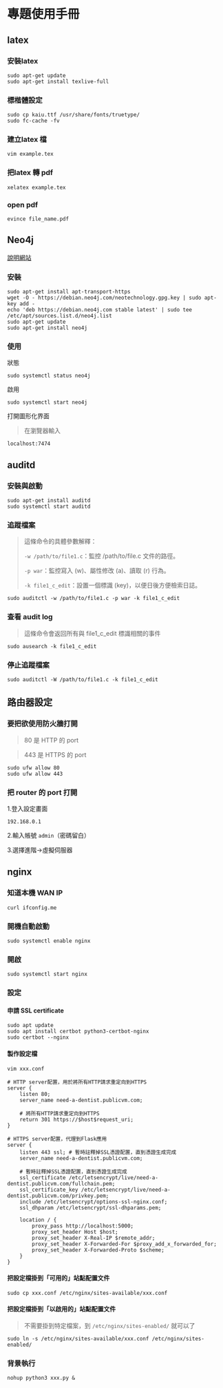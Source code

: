 # 專題使用手冊
## latex

### 安裝latex
```
sudo apt-get update
sudo apt-get install texlive-full
```
### 標楷體設定
```
sudo cp kaiu.ttf /usr/share/fonts/truetype/
sudo fc-cache -fv
```
### 建立latex 檔
```
vim example.tex
```
### 把latex 轉 pdf
```
xelatex example.tex
```
### open pdf
```
evince file_name.pdf
```
## Neo4j
[說明網站](https://www.virtono.com/community/tutorial-how-to/how-to-install-neo4j-on-ubuntu-22-04/)
### 安裝
```
sudo apt-get install apt-transport-https
wget -O - https://debian.neo4j.com/neotechnology.gpg.key | sudo apt-key add -
echo 'deb https://debian.neo4j.com stable latest' | sudo tee /etc/apt/sources.list.d/neo4j.list
sudo apt-get update
sudo apt-get install neo4j
```
### 使用
狀態
```
sudo systemctl status neo4j
```
啟用
```
sudo systemctl start neo4j
```
打開圖形化界面
> 在瀏覽器輸入
```
localhost:7474
```

## auditd
### 安裝與啟動
```
sudo apt-get install auditd
sudo systemctl start auditd
```
### 追蹤檔案

> 這條命令的具體參數解釋：
> 
> `-w /path/to/file1.c`：監控 /path/to/file.c 文件的路徑。
> 
> `-p war`：監控寫入 (w)、屬性修改 (a)、讀取 (r) 行為。
> 
> `-k file1_c_edit`：設置一個標識 (key)，以便日後方便檢索日誌。
>
```
sudo auditctl -w /path/to/file1.c -p war -k file1_c_edit
```

### 查看 audit log
> 這條命令會返回所有與 file1_c_edit 標識相關的事件
>
`sudo ausearch -k file1_c_edit`

### 停止追蹤檔案
```
sudo auditctl -W /path/to/file1.c -k file1_c_edit
```

## 路由器設定
### 要把欲使用防火牆打開
> 80 是 HTTP 的 port 

> 443 是 HTTPS 的 port 

```
sudo ufw allow 80
sudo ufw allow 443
```
### 把 router 的 port 打開
1.登入設定畫面
```
192.168.0.1
```
2.輸入帳號 `admin`（密碼留白）

3.選擇進階->虛擬伺服器

## nginx
### 知道本機 WAN IP
```
curl ifconfig.me
```
### 開機自動啟動
```
sudo systemctl enable nginx
```
### 開啟
```
sudo systemctl start nginx
```
### 設定
#### 申請 SSL certificate
```
sudo apt update
sudo apt install certbot python3-certbot-nginx
sudo certbot --nginx
```
#### 製作設定檔
```
vim xxx.conf 
```
```nginx
# HTTP server配置，用於將所有HTTP請求重定向到HTTPS
server {
    listen 80;
    server_name need-a-dentist.publicvm.com;

    # 將所有HTTP請求重定向到HTTPS
    return 301 https://$host$request_uri;
}

# HTTPS server配置，代理到Flask應用
server {
    listen 443 ssl; # 暫時註釋掉SSL憑證配置，直到憑證生成完成
    server_name need-a-dentist.publicvm.com;

    # 暫時註釋掉SSL憑證配置，直到憑證生成完成
    ssl_certificate /etc/letsencrypt/live/need-a-dentist.publicvm.com/fullchain.pem;
    ssl_certificate_key /etc/letsencrypt/live/need-a-dentist.publicvm.com/privkey.pem;
    include /etc/letsencrypt/options-ssl-nginx.conf;
    ssl_dhparam /etc/letsencrypt/ssl-dhparams.pem;

    location / {
        proxy_pass http://localhost:5000;
        proxy_set_header Host $host;
        proxy_set_header X-Real-IP $remote_addr;
        proxy_set_header X-Forwarded-For $proxy_add_x_forwarded_for;
        proxy_set_header X-Forwarded-Proto $scheme;
    }
}
```
#### 把設定檔掛到「可用的」站點配置文件
```
sudo cp xxx.conf /etc/nginx/sites-available/xxx.conf
```
#### 把設定檔掛到「以啟用的」站點配置文件 
> 不需要掛到特定檔案，到 `/etc/nginx/sites-enabled/` 就可以了
```
sudo ln -s /etc/nginx/sites-available/xxx.conf /etc/nginx/sites-enabled/
```

### 背景執行
```
nohup python3 xxx.py &
```
